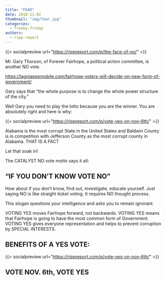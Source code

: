 ```yaml
---
title: "FEAR"
date: 2018-11-02
thumbnail: "img/fear.jpg"
categories: 
  - freaky-friday
authors: 
  - ripp-report
---
```


{{< socialpreview url="https://rippreport.com/p/the-face-of-no/" >}}

Mr. Gary Thorson, of Forever Fairhope, a political action committee, is another NO vote.

https://lagniappemobile.com/fairhope-voters-will-decide-on-new-form-of-government/

Gary says that “the whole purpose is to change the whole power structure of the city.”

Well Gary you need to play the lotto because you are the winner. You are absolutely right and here is why:

{{< socialpreview url="https://rippreport.com/p/vote-yes-on-nov-6th/" >}}

Alabama is the most corrupt State in the United States and Baldwin County is in competition with Jefferson County as the most corrupt county in Alabama. THAT IS A FACT

Let that soak in!

The CATALYST NO vote motto says it all:

## “IF YOU DON’T KNOW VOTE NO”

How about if you don’t know, find out, investigate, educate yourself. Just saying NO is like straight ticket voting. It requires NO thought process.

This slogan questions your intelligence and asks you to remain ignorant.

VOTING YES moves Fairhope forward, not backwards. VOTING YES means that Fairhope is going to have the most common form of Government. VOTING YES gives everyone representation and helps to prevent corruption by SPECIAL INTERESTS.

## BENEFITS OF A YES VOTE:

{{< socialpreview url="https://rippreport.com/p/vote-yes-on-nov-6th/" >}}

## VOTE NOV. 6th, VOTE YES
